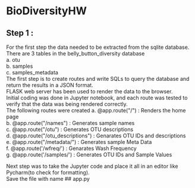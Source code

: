 # BioDiversityHW
## Step 1 : <br>
For the first step the data needed to be extracted from the sqlite database.<br>
There are 3 tables in the belly_button_diversity database <br>
a. otu <br>
b. samples <br>
c. samples_metadata <br>
The first step is to create routes and write SQLs to query the database and return the results in a JSON format.<br> 
FLASK web server has been used to render the data to the browser.<br>
Initial coding was done in Jupyter notebook, and each route was tested to verify that the data was being rendered correctly.<br>
The following routes were created
a. @app.route("/") : Renders the home page <br>
b. @app.route("/names") : Generates sample names <br>
c. @app.route("/otu") : Generates OTU descriptions <br>
d. @app.route("/otu_descriptions") : Genarates OTU IDs and descriptions <br>
e. @app.route("/metadata/<sample>") : Generates sample Meta Data <br>
f. @app.route('/wfreq/<sample>') : Genarates Wash Frequency <br>
g. @app.route('/samples/<sample>')  : Generates OTU IDs and Sample Values <br>

Next step was to take the Jupyter code and place it all in an editor like Pycharm(to check for formatting). <br>
Save the file with name ## app.py <br>


